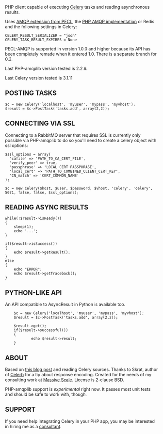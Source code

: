 PHP client capable of executing [Celery](http://celeryproject.org/) tasks and reading asynchronous results.

Uses [AMQP extension from PECL](http://www.php.net/manual/en/amqp.setup.php), the [PHP AMQP implementation](https://github.com/videlalvaro/php-amqplib) or Redis and the following settings in Celery:

	CELERY_RESULT_SERIALIZER = "json"
	CELERY_TASK_RESULT_EXPIRES = None

PECL-AMQP is supported in version 1.0.0 and higher because its API has been completely remade when it entered 1.0. 
There is a separate branch for 0.3.

Last PHP-amqplib version tested is 2.2.6.

Last Celery version tested is 3.1.11

## POSTING TASKS                                                                                                                           

	$c = new Celery('localhost', 'myuser', 'mypass', 'myvhost');
	$result = $c->PostTask('tasks.add', array(2,2));

## CONNECTING VIA SSL
Connecting to a RabbitMQ server that requires SSL is currently only possible via PHP-amqplib to do so you'll need to
create a celery object with ssl options:

	$ssl_options = array(
      'cafile' => 'PATH_TO_CA_CERT_FILE',
      'verify_peer' => true,
      'passphrase' => 'LOCAL_CERT_PASSPHRASE',
      'local_cert' => 'PATH_TO_COMBINED_CLIENT_CERT_KEY',
      'CN_match' => 'CERT_COMMON_NAME'
	);

	$c = new Celery($host, $user, $password, $vhost, 'celery', 'celery', 5671, false, false, $ssl_options);

## READING ASYNC RESULTS

	while(!$result->isReady())
	{
		sleep(1);
		echo '...';
	}

	if($result->isSuccess())
	{
		echo $result->getResult();
	}
	else
	{
		echo "ERROR";
		echo $result->getTraceback();
	}

## PYTHON-LIKE API

An API compatible to AsyncResult in Python is available too.

        $c = new Celery('localhost', 'myuser', 'mypass', 'myvhost');
        $result = $c->PostTask('tasks.add', array(2,2));

        $result->get();
        if($result->successful())
        {
                echo $result->result;
        }


## ABOUT

Based on [this blog post](http://www.toforge.com/2011/01/run-celery-tasks-from-php/) and reading Celery sources. Thanks to Skrat, author of [Celerb](https://github.com/skrat/celerb) for a tip about response encoding. Created for the needs of my consulting work at [Massive Scale](http://massivescale.net/).
License is 2-clause BSD.

PHP-amqplib support is *experimental* right now. It passes most unit tests and should be safe to work with, though.

## SUPPORT

If you need help integrating Celery in your PHP app, you may be interested in hiring me as a [consultant](http://massivescale.net/performance-for-developers.html).
